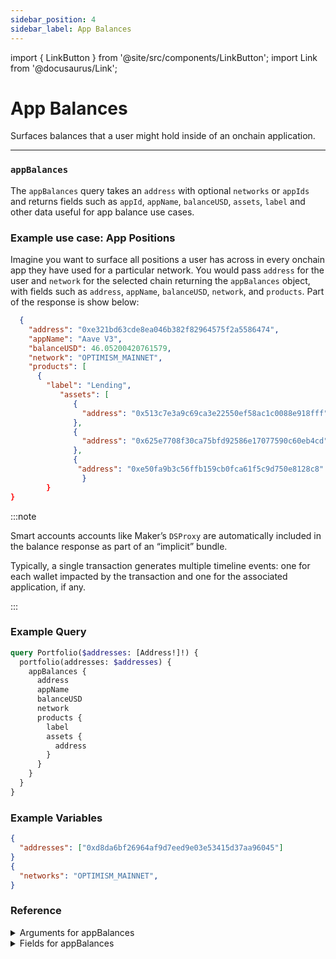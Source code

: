 ```yaml
---
sidebar_position: 4
sidebar_label: App Balances
---
```


import { LinkButton } from '@site/src/components/LinkButton';
import Link from '@docusaurus/Link';

# App Balances

Surfaces balances that a user might hold inside of an onchain application.

---

### `appBalances`

The `appBalances` query takes an `address` with optional `networks` or `appIds` and returns fields such as `appId`, `appName`, `balanceUSD`, `assets`, `label` and other data useful for app balance use cases.

### Example use case: App Positions

Imagine you want to surface all positions a user has across in every onchain app they have used for a particular network. You would pass `address` for the user and `network` for the selected chain returning the `appBalances` object, with fields such as `address`, `appName`, `balanceUSD`, `network`, and `products`. Part of the response is show below:


```json
  {
    "address": "0xe321bd63cde8ea046b382f82964575f2a5586474",
    "appName": "Aave V3",
    "balanceUSD": 46.05200420761579,
    "network": "OPTIMISM_MAINNET",
    "products": [
      {
        "label": "Lending",
           "assets": [
              {
                "address": "0x513c7e3a9c69ca3e22550ef58ac1c0088e918fff"
              },
              {
                "address": "0x625e7708f30ca75bfd92586e17077590c60eb4cd"
              },
              {
               "address": "0xe50fa9b3c56ffb159cb0fca61f5c9d750e8128c8"
                }
        }
}
```

:::note

Smart accounts accounts like Maker’s `DSProxy` are automatically included in the balance response as part of an “implicit” bundle.

Typically, a single transaction generates multiple timeline events: one for each wallet impacted by the transaction and one for the associated application, if any.

:::


### Example Query

```graphql
query Portfolio($addresses: [Address!]!) {
  portfolio(addresses: $addresses) {
    appBalances {
      address
      appName
      balanceUSD
      network
      products {
        label
        assets {
          address
        }
      }
    }
  }
}
```

### Example Variables

```json
{
  "addresses": ["0xd8da6bf26964af9d7eed9e03e53415d37aa96045"]
}
{
  "networks": "OPTIMISM_MAINNET",
}
```

  <LinkButton href="/sandbox" type="primary" buttonCopy="Try in sandbox" />


### Reference

<details>
<summary>Arguments for appBalances</summary>

| Argument      | Description | Type |
| ----------- | ----------- | ----------- |
| `addresses`      | Required: Address you are querying balances for, inputted an array.     | `String!` | 
| `networks`      | Networks for which to retrieve balances, inputted an array.       | `Network!` | 
| `appIds`      | Filter by a specific app.       | `String!` | 
| `withOverrides`      | -       | `Boolean = false` | 

</details>

<details>
<summary>Fields for appBalances</summary>


| Field      | Description | Type |
| ----------- | ----------- | ----------- |
| `key`      | Description goes here.       | `String!`       |
| `address`      | Address the position queried is for       | `String!`       |
| `appId`      | ID of the app      | `String!`       |
| `appName`      | Display name of app       | `String!`       |
| `appImage`      | Icon of the app      | `String!`       |
| `network`      | Network(s) the app is on.       | `Network!`       |
| `updatedAt`      | Timestamp at which time this wallet's balance for this app was calculated   | `Timestamp!`       |
| `balanceUSD`      | Value of all positions associated with this app on this network for this wallet, in USD      | `Float!` | 
| `products`      | Object containing details on all products owned by this wallet       | `ProductItem!`       |

</details>
